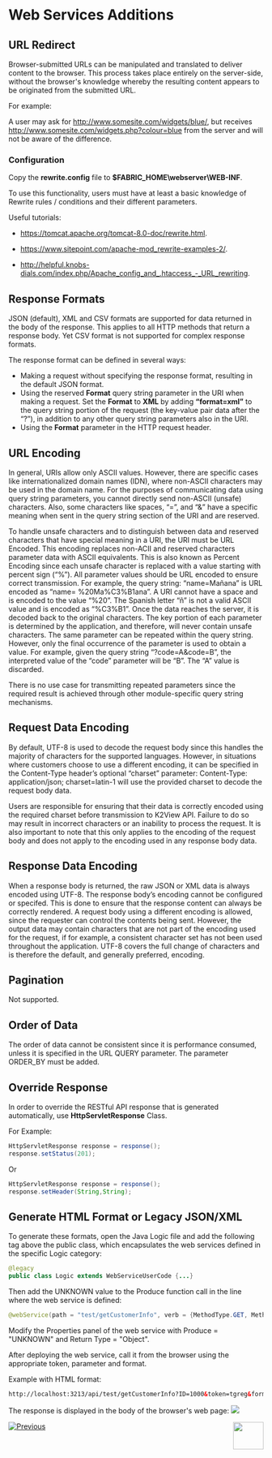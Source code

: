 # Web Services Additions

## URL Redirect

Browser-submitted URLs can be manipulated and translated to deliver content to the browser. This process takes place entirely on the server-side, without the browser's knowledge whereby the resulting content appears to be originated from the submitted URL.

For example:

A user may ask for http://www.somesite.com/widgets/blue/, but receives http://www.somesite.com/widgets.php?colour=blue from the server and will not be aware of the difference.

### Configuration

Copy the **rewrite.config** file to **$FABRIC_HOME\webserver\WEB-INF**.

To use this functionality, users must have at least a basic knowledge of Rewrite rules / conditions and their different parameters. 

Useful tutorials: 

- https://tomcat.apache.org/tomcat-8.0-doc/rewrite.html.

- https://www.sitepoint.com/apache-mod_rewrite-examples-2/.

- http://helpful.knobs-dials.com/index.php/Apache_config_and_.htaccess_-_URL_rewriting.



## Response Formats 

JSON (default), XML and CSV formats are supported for data returned in the body of the response. This applies to all HTTP methods that return a response body. Yet CSV format is not supported for complex response formats. 

The response format can be defined in several ways: 

- Making a request without specifying the response format, resulting in the default JSON format. 
- Using the reserved **Format** query string parameter in the URI when making a request. Set the **Format** to **XML** by adding **“format=xml”** to the query string portion of the request (the key-value pair data after the “?”), in addition to any other query string parameters also in the URI.
- Using the **Format** parameter in the HTTP request header.



## URL Encoding

In general, URIs allow only ASCII values. However, there are specific cases like internationalized domain names (IDN), where non-ASCII characters may be used in the domain name. For the purposes of communicating data using query string parameters, you cannot directly send non-ASCII (unsafe) characters. Also, some characters like spaces, “=”, and “&” have a specific meaning when sent in the query string section of the URI and are reserved. 

To handle unsafe characters and to distinguish between data and reserved characters that have special meaning in a URI, the URI must be URL Encoded. This encoding replaces non-ACII and reserved characters parameter data with ASCII equivalents. This is also known as Percent Encoding since each unsafe character is replaced with a value starting with percent sign (“%”).
All parameter values should be URL encoded to ensure correct transmission. For example, the query string: “name=Mañana” is URL encoded as “name= %20Ma%C3%B1ana”. 
A URI cannot have a space and is encoded to the value “%20”. 
The Spanish letter “ñ” is not a valid ASCII value and is encoded as “%C3%B1”. 
Once the data reaches the server, it is decoded back to the original characters. The key portion of each parameter is determined by the application, and therefore, will never contain unsafe characters. 
The same parameter can be repeated within the query string. However, only the final occurrence of the parameter is used to obtain a value. For example, given the query string “?code=A&code=B”, the interpreted value of the “code” parameter will be “B”. The “A” value is discarded. 

There is no use case for transmitting repeated parameters since the required result is achieved through other module-specific query string mechanisms.



## Request Data Encoding

By default, UTF-8 is used to decode the request body since this handles the majority of characters for the supported languages. However, in situations where customers choose to use a different encoding, it can be specified in the Content-Type header’s optional “charset” parameter: Content-Type: application/json; charset=latin-1 will use the provided charset to decode the request body data. 

Users are responsible for ensuring that their data is correctly encoded using the required charset before transmission to K2View API. Failure to do so may result in incorrect characters or an inability to process the request. It is also important to note that this only applies to the encoding of the request body and does not apply to the encoding used in any response body data.



## Response Data Encoding 

When a response body is returned, the raw JSON or XML data is always encoded using UTF-8. The response body’s encoding cannot be configured or specifed. This is done to ensure that the response content can always be correctly rendered. A request body using a different encoding is allowed, since the requester can control the contents being sent. However, the output data may contain characters that are not  part of the encoding used for the request, if for example, a consistent character set has not been used throughout the application. UTF-8 covers the full change of characters and is therefore the default, and generally preferred, encoding.



## Pagination

Not supported.



## Order of Data

The order of data cannot be consistent since it is performance consumed, unless it is specified in the URL QUERY parameter. The parameter ORDER_BY must be added.



## Override Response

In order to override the RESTful API response that is generated automatically, use **HttpServletResponse** Class.

For Example:

```java
HttpServletResponse response = response();
response.setStatus(201);
```
Or
```java
HttpServletResponse response = response();
response.setHeader(String,String);
```



## Generate HTML Format or Legacy JSON/XML

To generate these formats, open the Java Logic file and add the following tag above the public class, which encapsulates the web services defined in the specific Logic category:

```java 
@legacy
public class Logic extends WebServiceUserCode {...}
```

Then add the UNKNOWN value to the Produce function call in the line where the web service is defined: 

```java 
@webService(path = "test/getCustomerInfo", verb = {MethodType.GET, MethodType.POST, MethodType.PUT, MethodType.DELETE}, version = "1", isRaw = false, produce = {Produce.UNKNOWN})
```

Modify the Properties panel of the web service with Produce = "UNKNOWN" and Return Type = "Object". 

After deploying the web service, call it from the browser using the appropriate token, parameter and format.

Example with HTML format:

```html 
http://localhost:3213/api/test/getCustomerInfo?ID=1000&token=tgreg&format=html
```

The response is displayed in the body of the browser's web page:
<img src="D:\OneDrive - K2View\K2View-Academy-7.0\articles\15_web_services_and_graphit\images\Web-Service-KI-2-1_Produce2.PNG">





[![Previous](/articles/images/Previous.png)](/articles/15_web_services_and_graphit/15_Supported_Verbs_Delete.md)[<img align="right" width="60" height="54" src="/articles/images/Next.png">](/articles/15_web_services_and_graphit/17_Fabric_smart_proxy.md)

